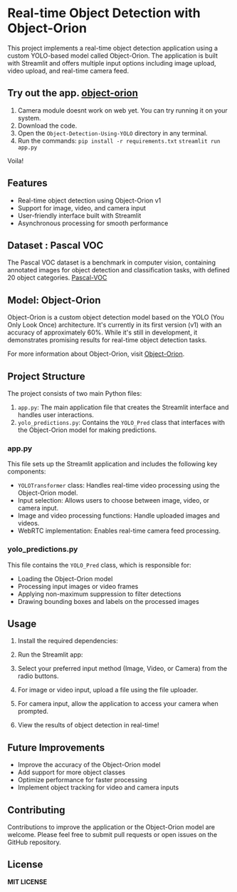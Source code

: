 # Real-time Object Detection with Object-Orion

This project implements a real-time object detection application using a custom YOLO-based model called Object-Orion. The application is built with Streamlit and offers multiple input options including image upload, video upload, and real-time camera feed.

## Try out the app. [object-orion](https://object-orion.streamlit.app/)

1. Camera module doesnt work on web yet. You can try running it on your system.
2. Download the code.
3. Open the `Object-Detection-Using-YOLO` directory in any terminal.
4. Run the commands:
   `pip install -r requirements.txt`
   `streamlit run app.py`

Voila!

## Features

- Real-time object detection using Object-Orion v1
- Support for image, video, and camera input
- User-friendly interface built with Streamlit
- Asynchronous processing for smooth performance

## Dataset : Pascal VOC

The Pascal VOC dataset is a benchmark in computer vision, containing annotated images for object detection and classification tasks, with defined 20 object categories. [Pascal-VOC](https://www.kaggle.com/datasets/gauravnarlawar/pascalvoc/)


## Model: Object-Orion

Object-Orion is a custom object detection model based on the YOLO (You Only Look Once) architecture. It's currently in its first version (v1) with an accuracy of approximately 60%. While it's still in development, it demonstrates promising results for real-time object detection tasks.

For more information about Object-Orion, visit [Object-Orion](https://github.com/gauravvvvvvvvvv/object-orion).

## Project Structure

The project consists of two main Python files:

1. `app.py`: The main application file that creates the Streamlit interface and handles user interactions.
2. `yolo_predictions.py`: Contains the `YOLO_Pred` class that interfaces with the Object-Orion model for making predictions.

### app.py

This file sets up the Streamlit application and includes the following key components:

- `YOLOTransformer` class: Handles real-time video processing using the Object-Orion model.
- Input selection: Allows users to choose between image, video, or camera input.
- Image and video processing functions: Handle uploaded images and videos.
- WebRTC implementation: Enables real-time camera feed processing.

### yolo_predictions.py

This file contains the `YOLO_Pred` class, which is responsible for:

- Loading the Object-Orion model
- Processing input images or video frames
- Applying non-maximum suppression to filter detections
- Drawing bounding boxes and labels on the processed images

## Usage

1. Install the required dependencies:
2. Run the Streamlit app:
3. Select your preferred input method (Image, Video, or Camera) from the radio buttons.

4. For image or video input, upload a file using the file uploader.

5. For camera input, allow the application to access your camera when prompted.

6. View the results of object detection in real-time!

## Future Improvements

- Improve the accuracy of the Object-Orion model
- Add support for more object classes
- Optimize performance for faster processing
- Implement object tracking for video and camera inputs

## Contributing

Contributions to improve the application or the Object-Orion model are welcome. Please feel free to submit pull requests or open issues on the GitHub repository.

## License

**MIT LICENSE**
